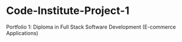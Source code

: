# Code-Institute-Project-1
Portfolio 1:  Diploma in Full Stack Software Development (E-commerce Applications)
